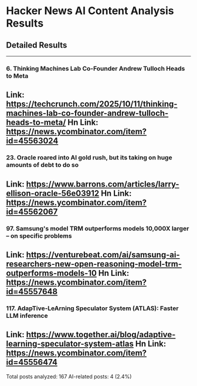 # Hacker News AI Content Analysis Results

## Detailed Results

------
### 6. Thinking Machines Lab Co-Founder Andrew Tulloch Heads to Meta
Link: https://techcrunch.com/2025/10/11/thinking-machines-lab-co-founder-andrew-tulloch-heads-to-meta/
Hn Link: https://news.ycombinator.com/item?id=45563024
------
### 23. Oracle roared into AI gold rush, but its taking on huge amounts of debt to do so
Link: https://www.barrons.com/articles/larry-ellison-oracle-56e03912
Hn Link: https://news.ycombinator.com/item?id=45562067
------
### 97. Samsung's model TRM outperforms models 10,000X larger – on specific problems
Link: https://venturebeat.com/ai/samsung-ai-researchers-new-open-reasoning-model-trm-outperforms-models-10
Hn Link: https://news.ycombinator.com/item?id=45557648
------
### 117. AdapTive-LeArning Speculator System (ATLAS): Faster LLM inference
Link: https://www.together.ai/blog/adaptive-learning-speculator-system-atlas
Hn Link: https://news.ycombinator.com/item?id=45556474
------
Total posts analyzed: 167
AI-related posts: 4 (2.4%)

